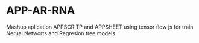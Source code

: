 # APP-AR-RNA
Mashup aplication APPSCRITP and APPSHEET using tensor flow js for train Nerual Networts and Regresion tree models
